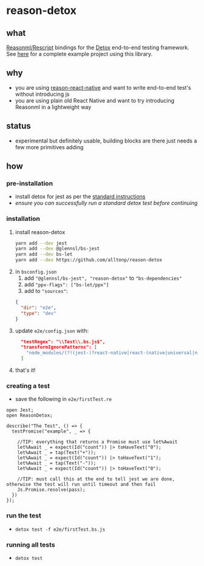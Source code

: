 # reason-detox

## what

[Reasonml/Rescript](https://rescript-lang.org) bindings for the [Detox](https://github.com/wix/Detox) end-to-end testing framework. See [here](https://github.com/alltonp/reason-react-native-detox-tea) for a complete example project using this library.

## why
- you are using [reason-react-native](https://reason-react-native.github.io) and want to write end-to-end test's without introducing js 
- you are using plain old React Native and want to try introducing Reasonml in a lightweight way 

## status
- experimental but definitely usable, building blocks are there just needs a few more primitives adding

## how

### pre-installation
- install detox for jest as per the [standard instructions](https://github.com/wix/Detox/blob/master/docs/Introduction.GettingStarted.md)
- *ensure you can successfully run a standard detox test before continuing*   

### installation
1. install reason-detox
    ```bash
    yarn add --dev jest
    yarn add --dev @glennsl/bs-jest
    yarn add --dev bs-let
    yarn add --dev https://github.com/alltonp/reason-detox
    ```
1. in `bsconfig.json`
    1. add `"@glennsl/bs-jest", "reason-detox"` to `"bs-dependencies"`
    1. add `"ppx-flags": ["bs-let/ppx"]`
    1. add to `"sources"`:
      ```json
      {
        "dir": "e2e",
        "type": "dev"
      }
      ```
1. update `e2e/config.json` with:
    ```json
      "testRegex": "\\Test\\.bs.js$",
      "transformIgnorePatterns": [
        "node_modules/(?!(jest-)?react-native|react-(native|universal|navigation)-(.*)|@react-native-community/(.*)|@react-navigation/(.*)|bs-platform|(@[a-zA-Z]+/)?(bs|reason|rescript)-(.*)+)"
      ]
    ```
1. that's it!

### creating a test
- save the following in `e2e/firstTest.re` 
```Reason
open Jest;
open ReasonDetox;

describe("The Test", () => {
  testPromise("example", _ => {
  
    //TIP: everything that returns a Promise must use let%Await 
    let%Await _ = expect(Id("count")) |> toHaveText("0");
    let%Await _ = tap(Text("+"));
    let%Await _ = expect(Id("count")) |> toHaveText("1");
    let%Await _ = tap(Text("-"));
    let%Await _ = expect(Id("count")) |> toHaveText("0");

    //TIP: must call this at the end to tell jest we are done, otherwise the test will run until timeout and then fail 
    Js.Promise.resolve(pass);
  })
});
```

### run the test
- `detox test -f e2e/firstTest.bs.js` 

### running all tests
- `detox test`
